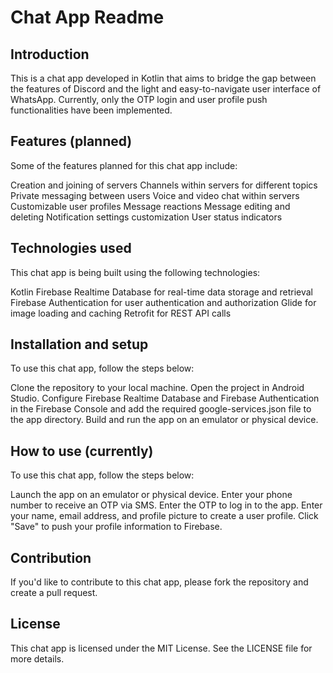# Chat App Readme
## Introduction
This is a chat app developed in Kotlin that aims to bridge the gap between the features of Discord and the light and easy-to-navigate user interface of WhatsApp. Currently, only the OTP login and user profile push functionalities have been implemented.

## Features (planned)
Some of the features planned for this chat app include:

Creation and joining of servers
Channels within servers for different topics
Private messaging between users
Voice and video chat within servers
Customizable user profiles
Message reactions
Message editing and deleting
Notification settings customization
User status indicators
## Technologies used
This chat app is being built using the following technologies:

Kotlin
Firebase Realtime Database for real-time data storage and retrieval
Firebase Authentication for user authentication and authorization
Glide for image loading and caching
Retrofit for REST API calls
## Installation and setup
To use this chat app, follow the steps below:

Clone the repository to your local machine.
Open the project in Android Studio.
Configure Firebase Realtime Database and Firebase Authentication in the Firebase Console and add the required google-services.json file to the app directory.
Build and run the app on an emulator or physical device.
## How to use (currently)
To use this chat app, follow the steps below:

Launch the app on an emulator or physical device.
Enter your phone number to receive an OTP via SMS.
Enter the OTP to log in to the app.
Enter your name, email address, and profile picture to create a user profile.
Click "Save" to push your profile information to Firebase.
## Contribution
If you'd like to contribute to this chat app, please fork the repository and create a pull request.

## License
This chat app is licensed under the MIT License. See the LICENSE file for more details.
